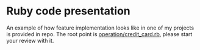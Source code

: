 # Ruby code presentation

An example of how feature implementation looks like in one of my projects is provided in repo. The root point is 
[operation/credit_card.rb](operation/credit_card.rb), please start your review with it.
